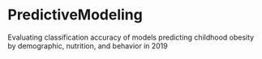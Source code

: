# PredictiveModeling
Evaluating classification accuracy of models predicting childhood obesity by demographic, nutrition, and behavior in 2019
